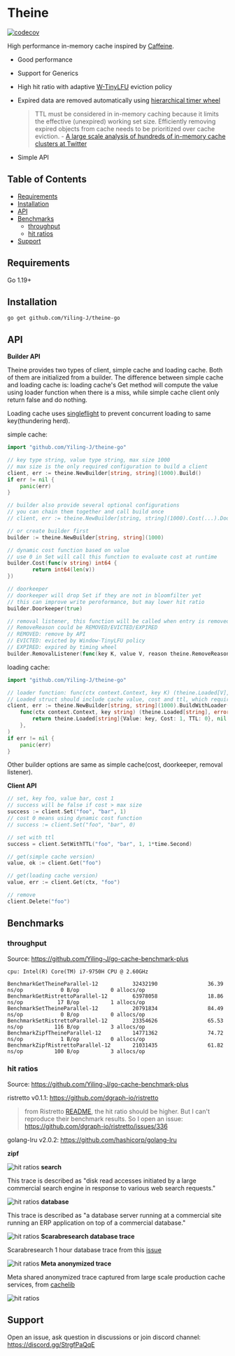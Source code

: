 # Theine
[![codecov](https://codecov.io/gh/Yiling-J/theine-go/branch/main/graph/badge.svg?token=E1HJLJH07V)](https://codecov.io/gh/Yiling-J/theine-go)

High performance in-memory cache inspired by [Caffeine](https://github.com/ben-manes/caffeine).


- Good performance
- Support for Generics
- High hit ratio with adaptive [W-TinyLFU](https://arxiv.org/pdf/1512.00727.pdf) eviction policy
- Expired data are removed automatically using [hierarchical timer wheel](http://www.cs.columbia.edu/~nahum/w6998/papers/ton97-timing-wheels.pdf)

  > TTL must be considered in in-memory caching because
it limits the effective (unexpired) working set size. Efficiently removing expired objects from cache needs to be
prioritized over cache eviction. - [A large scale analysis of hundreds of in-memory
cache clusters at Twitter](https://www.usenix.org/system/files/osdi20-yang.pdf)
- Simple API

## Table of Contents

- [Requirements](#requirements)
- [Installation](#installation)
- [API](#api)
- [Benchmarks](#benchmarks)
  * [throughput](#throughput)
  * [hit ratios](#hit-ratios)
- [Support](#support)

## Requirements
Go 1.19+

## Installation
```
go get github.com/Yiling-J/theine-go
```

## API

**Builder API**

Theine provides two types of client, simple cache and loading cache. Both of them are initialized from a builder. The difference between simple cache and loading cache is: loading cache's Get method will compute the value using loader function when there is a miss, while simple cache client only return false and do nothing.

Loading cache uses [singleflight](https://pkg.go.dev/golang.org/x/sync/singleflight) to prevent concurrent loading to same key(thundering herd).

simple cache:

```GO
import "github.com/Yiling-J/theine-go"

// key type string, value type string, max size 1000
// max size is the only required configuration to build a client
client, err := theine.NewBuilder[string, string](1000).Build()
if err != nil {
	panic(err)
}

// builder also provide several optional configurations
// you can chain them together and call build once
// client, err := theine.NewBuilder[string, string](1000).Cost(...).Doorkeeper(...).Build()

// or create builder first
builder := theine.NewBuilder[string, string](1000)

// dynamic cost function based on value
// use 0 in Set will call this function to evaluate cost at runtime
builder.Cost(func(v string) int64 {
		return int64(len(v))
})

// doorkeeper
// doorkeeper will drop Set if they are not in bloomfilter yet
// this can improve write peroformance, but may lower hit ratio
builder.Doorkeeper(true)

// removal listener, this function will be called when entry is removed
// RemoveReason could be REMOVED/EVICTED/EXPIRED
// REMOVED: remove by API
// EVICTED: evicted by Window-TinyLFU policy
// EXPIRED: expired by timing wheel
builder.RemovalListener(func(key K, value V, reason theine.RemoveReason) {})

```
loading cache:

```go
import "github.com/Yiling-J/theine-go"

// loader function: func(ctx context.Context, key K) (theine.Loaded[V], error)
// Loaded struct should include cache value, cost and ttl, which required by Set method
client, err := theine.NewBuilder[string, string](1000).BuildWithLoader(
	func(ctx context.Context, key string) (theine.Loaded[string], error) {
		return theine.Loaded[string]{Value: key, Cost: 1, TTL: 0}, nil
	},
)
if err != nil {
	panic(err)
}

```
Other builder options are same as simple cache(cost, doorkeeper, removal listener).


**Client API**

```Go
// set, key foo, value bar, cost 1
// success will be false if cost > max size
success := client.Set("foo", "bar", 1)
// cost 0 means using dynamic cost function
// success := client.Set("foo", "bar", 0)

// set with ttl
success = client.SetWithTTL("foo", "bar", 1, 1*time.Second)

// get(simple cache version)
value, ok := client.Get("foo")

// get(loading cache version)
value, err := client.Get(ctx, "foo")

// remove
client.Delete("foo")

```
## Benchmarks
	
### throughput

Source: https://github.com/Yiling-J/go-cache-benchmark-plus

```
cpu: Intel(R) Core(TM) i7-9750H CPU @ 2.60GHz

BenchmarkGetTheineParallel-12           32432190                36.39 ns/op            0 B/op          0 allocs/op
BenchmarkGetRistrettoParallel-12        63978058                18.86 ns/op           17 B/op          1 allocs/op
BenchmarkSetTheineParallel-12           20791834                84.49 ns/op            0 B/op          0 allocs/op
BenchmarkSetRistrettoParallel-12        23354626                65.53 ns/op          116 B/op          3 allocs/op
BenchmarkZipfTheineParallel-12          14771362                74.72 ns/op            1 B/op          0 allocs/op
BenchmarkZipfRistrettoParallel-12       21031435                61.82 ns/op          100 B/op          3 allocs/op
```

### hit ratios

Source: https://github.com/Yiling-J/go-cache-benchmark-plus

ristretto v0.1.1: https://github.com/dgraph-io/ristretto
> from Ristretto [README](https://github.com/dgraph-io/ristretto#hit-ratios), the hit ratio should be higher. But I can't reproduce their benchmark results. So I open an issue: https://github.com/dgraph-io/ristretto/issues/336

golang-lru v2.0.2: https://github.com/hashicorp/golang-lru

**zipf**

![hit ratios](benchmarks/results/zipf.png)
**search**

This trace is described as "disk read accesses initiated by a large commercial search engine in response to various web search requests."

![hit ratios](benchmarks/results/s3.png)
**database**

This trace is described as "a database server running at a commercial site running an ERP application on top of a commercial database."

![hit ratios](benchmarks/results/ds1.png)
**Scarabresearch database trace**

Scarabresearch 1 hour database trace from this [issue](https://github.com/ben-manes/caffeine/issues/106)

![hit ratios](benchmarks/results/scarab1h.png)
**Meta anonymized trace**

Meta shared anonymized trace captured from large scale production cache services, from [cachelib](https://cachelib.org/docs/Cache_Library_User_Guides/Cachebench_FB_HW_eval/#running-cachebench-with-the-trace-workload)

![hit ratios](benchmarks/results/meta.png)

## Support
Open an issue, ask question in discussions or join discord channel: https://discord.gg/StrgfPaQqE 
